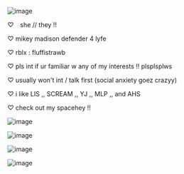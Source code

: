 ![image](https://github.com/lonesomeluvr/lonesomeluvr/assets/174548371/c10fbd98-c510-44b4-9a19-f9b0580235bc)

♡⠀  she // they !!

♡   mikey madison defender 4 lyfe

♡   rblx : fluffistrawb

♡   pls int if ur familiar w any of my interests !! plsplsplws

♡   usually won't int / talk first (social anxiety goez crazyy)

♡   i like LIS ,, SCREAM ,, YJ ,, MLP ,, and AHS

♡   check out my spacehey !!


![image](https://github.com/lonesomeluvr/lonesomeluvr/assets/174548371/58cc334b-fd35-46ed-8dd5-ded3e92cc2df) 

![image](https://github.com/lonesomeluvr/lonesomeluvr/assets/174548371/7344a500-e520-4aa1-96a6-e2363fb3a751)

![image](https://github.com/lonesomeluvr/lonesomeluvr/assets/174548371/cc4d82fa-6eba-4d71-83cf-e05471d99232)

![image](https://github.com/lonesomeluvr/lonesomeluvr/assets/174548371/78592bf9-5f90-430e-93e3-ebd4730dcdda)


